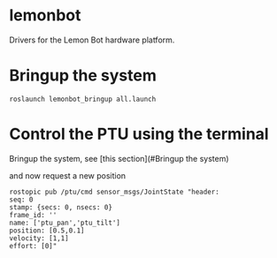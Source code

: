 # lemonbot
Drivers for the Lemon Bot hardware platform.

# Bringup the system 

    roslaunch lemonbot_bringup all.launch

# Control the PTU using the terminal

Bringup the system, see [this section](#Bringup the system)

and now request a new position

    rostopic pub /ptu/cmd sensor_msgs/JointState "header:
    seq: 0
    stamp: {secs: 0, nsecs: 0}
    frame_id: ''
    name: ['ptu_pan','ptu_tilt']
    position: [0.5,0.1]
    velocity: [1,1]
    effort: [0]"

